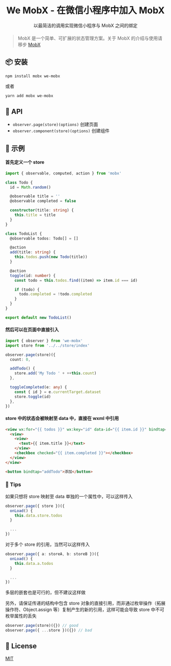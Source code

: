 <h1 align="center">We MobX - 在微信小程序中加入 MobX</h1>

<div align="center">以最简洁的调用实现微信小程序与 MobX 之间的绑定</div>

####

> MobX 是一个简单、可扩展的状态管理方案。关于 MobX 的介绍与使用请移步 [MobX](https://mobx.js.org/README.html)

## 📦 安装

```
npm install mobx we-mobx
```

或者

```
yarn add mobx we-mobx
```

## 📖 API

- `observer.page(store)(options)` 创建页面
- `observer.component(store)(options)` 创建组件

## 🏀 示例

#### 首先定义一个 store

```ts
import { observable, computed, action } from 'mobx'

class Todo {
  id = Math.random()

  @observable title = ''
  @observable completed = false

  constructor(title: string) {
    this.title = title
  }
}

class TodoList {
  @observable todos: Todo[] = []

  @action
  add(title: string) {
    this.todos.push(new Todo(title))
  }

  @action
  toggle(id: number) {
    const todo = this.todos.find((item) => item.id === id)

    if (todo) {
      todo.completed = !todo.completed
    }
  }
}

export default new TodoList()
```

#### 然后可以在页面中直接引入

```ts
import { observer } from 'we-mobx'
import store from '../../store/index'

observer.page(store)({
  count: 0,

  addTodo() {
    store.add('My Todo ' + ++this.count)
  },

  toggleCompleted(e: any) {
    const { id } = e.currentTarget.dataset
    store.toggle(id)
  },
})
```

#### store 中的状态会被映射至 data 中，直接在 wxml 中引用

```html
<view wx:for="{{ todos }}" wx:key="id" data-id="{{ item.id }}" bindtap="toggleCompleted">
  <view>
    <view>
      <text>{{ item.title }}</text>
    </view>
    <checkbox checked="{{ item.completed }}"></checkbox>
  </view>
</view>

<button bindtap="addTodo">添加</button>
```

### 🌟 Tips

如果只想将 store 映射至 data 单独的一个属性中，可以这样传入

```ts
observer.page({ store })({
  onLoad() {
    this.data.store.todos
  }

  ...
})
```

对于多个 store 的引用，当然可以这样传入

```ts
observer.page({ a: storeA, b: storeB })({
  onLoad() {
    this.data.a.todos
  }

  ...
})
```

多层的嵌套也是可行的，但不建议这样做

另外，请保证传递的结构中包含 store 对象的直接引用，而非通过枚举操作（拓展操作符、Object.assign 等）复制产生的新的引用，这样可能会导致 store 中不可枚举属性的丢失

```ts
observer.page(store)({}) // good
observer.page({ ...store })({}) // bad
```

## 📄 License

[MIT](https://github.com/clancysong/we-mobx/blob/master/LICENSE)
